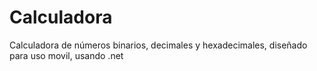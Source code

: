 # Calculadora
Calculadora de números binarios, decimales y hexadecimales, diseñado para uso movil, usando .net
